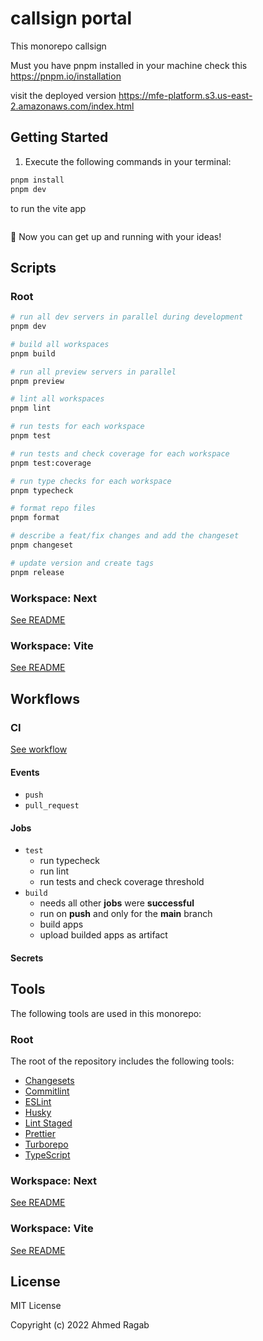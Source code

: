 # callsign portal

This monorepo callsign

Must you have pnpm installed in your machine check this https://pnpm.io/installation

visit the deployed version https://mfe-platform.s3.us-east-2.amazonaws.com/index.html

## Getting Started

1. Execute the following commands in your terminal:

```sh
pnpm install
pnpm dev
```

to run the vite app

```pnpm run dev --filter vite

```

:rocket: Now you can get up and running with your ideas!

## Scripts

### Root

```sh
# run all dev servers in parallel during development
pnpm dev

# build all workspaces
pnpm build

# run all preview servers in parallel
pnpm preview

# lint all workspaces
pnpm lint

# run tests for each workspace
pnpm test

# run tests and check coverage for each workspace
pnpm test:coverage

# run type checks for each workspace
pnpm typecheck

# format repo files
pnpm format

# describe a feat/fix changes and add the changeset
pnpm changeset

# update version and create tags
pnpm release
```

### Workspace: Next

[See README](./apps/next/README.md#scripts)

### Workspace: Vite

[See README](./apps/vite/README.md#scripts)

## Workflows

### CI

[See workflow](./.github/workflows/ci.yml)

#### Events

- `push`
- `pull_request`

#### Jobs

- `test`
  - run typecheck
  - run lint
  - run tests and check coverage threshold
- `build`
  - needs all other **jobs** were **successful**
  - run on **push** and only for the **main** branch
  - build apps
  - upload builded apps as artifact

#### Secrets

## Tools

The following tools are used in this monorepo:

### Root

The root of the repository includes the following tools:

- [Changesets](https://github.com/changesets/changesets)
- [Commitlint](https://commitlint.js.org)
- [ESLint](https://eslint.org)
- [Husky](https://typicode.github.io/husky)
- [Lint Staged](https://github.com/okonet/lint-staged)
- [Prettier](https://prettier.io)
- [Turborepo](https://turborepo.org)
- [TypeScript](https://www.typescriptlang.org)

### Workspace: Next

[See README](./apps/next/README.md#tools)

### Workspace: Vite

[See README](./apps/vite/README.md#tools)

## License

MIT License

Copyright (c) 2022 Ahmed Ragab
